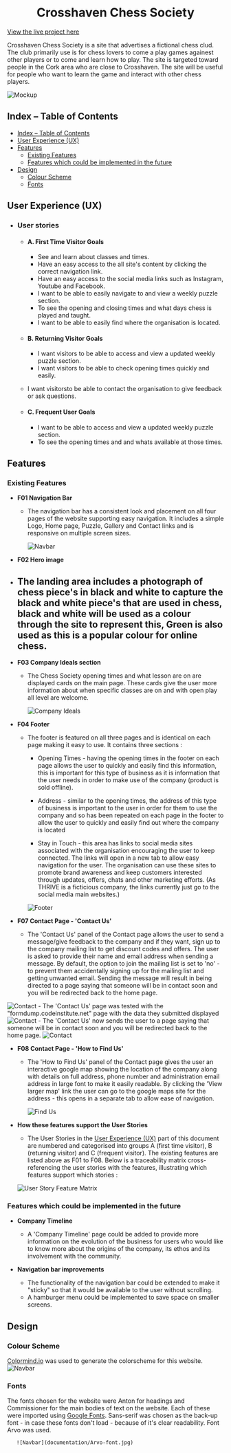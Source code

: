 <h1 align="center">Crosshaven Chess Society</h1>

[View the live project here](https://pdoylec.github.io/Portfolio-1-Project/index.html)

Crosshaven Chess Society is a site that advertises a fictional chess clud. The club primarily use is for chess lovers to come a play games againest other players or to come and learn how to play. The site is targeted toward people in the Cork area who are close to Crosshaven. The site will be useful for people who want to learn the game and interact with other chess players.

![Mockup](doc)

## Index – Table of Contents

- [Index – Table of Contents](#index--table-of-contents)
- [User Experience (UX)](#user-experience-ux)
- [Features](#features)
  - [Existing Features](#existing-features)
  - [Features which could be implemented in the future](#features-which-could-be-implemented-in-the-future)
- [Design](#design)
  - [Colour Scheme](#colour-scheme)
  - [Fonts](#fonts)

## User Experience (UX)

-   ### User stories

    -   #### A. First Time Visitor Goals

        - See  and learn about classes and times.
        - Have an easy access to the all site's content by clicking the correct navigation link.
        - Have an easy access to the social media links such as Instagram, Youtube and Facebook.
        - I want to be able to easily navigate to and view a weekly puzzle section.
        - To see the opening and closing times and what days chess is played and taught.
        - I want to be able to easily find where the organisation is located.
        
  

    -   #### B. Returning Visitor Goals

        - I want visitors to be able to access and view a updated weekly puzzle section.
        - I want visitors to be able to check opening times quickly and easily.
    - I want visitorsto be able to contact the organisation to give feedback or ask questions.

    -   #### C. Frequent User Goals
         - I want to be able to access and view a updated weekly puzzle section.
         - To see the opening times and and whats available at those times.
     

## Features

### Existing Features

-   __F01 Navigation Bar__

    - The navigation bar has a consistent look and placement on all four pages of the website supporting easy navigation.  It includes a simple Logo, Home page, Puzzle, Gallery and Contact links and is responsive on multiple screen sizes.

      ![Navbar](documentation/nav-bar.jpg)
    

-   __F02 Hero image__

- The landing area includes a photograph of chess piece's in black and white to capture the black and white piece's that are used in chess, black and white will be used as a colour through the site to represent this, Green is also used as this is a popular colour for online chess. 
    - 

- __F03 Company Ideals section__

    - The Chess Society opening times and what lesson are on are displayed cards on the main page.  These cards give the user more information about when specific classes are on and with open play all level are welcome.
    
      ![Company Ideals](documentation/supp-images/f04-company-ideals.png)

- __F04 Footer__

    - The footer is featured on all three pages and is identical on each page making it easy to use.  It contains three sections :

        - Opening Times - having the opening times in the footer on each page allows the user to quickly and easily find this information, this is important for this type of business as it is information that the user needs in order to make use of the company (product is sold offline).

        - Address - similar to the opening times, the address of this type of business is important to the user in order for them to use the company and so has been repeated on each page in the footer to allow the user to quickly and easily find out where the company is located 

        - Stay in Touch - this area has links to social media sites associated with the organisation encouraging the user to keep connected.  The links will open in a new tab to allow easy navigation for the user. The organisation can use these sites to promote brand awareness and keep customers interested through updates, offers, chats and other marketing efforts. (As THRIVE is a ficticious company, the links currently just go to the social media main websites.)

      ![Footer](documentation/supp-images/f05-footer.png)


- __F07 Contact Page - 'Contact Us'__

    - The 'Contact Us' panel of the Contact page allows the user to send a message/give feedback to the company and if they want, sign up to the company mailing list to get discount codes and offers.  The user is asked to provide their name and email address when sending a message. By default, the option to join the mailing list is set to 'no' - to prevent them accidentally signing up for the mailing list and getting unwanted email. Sending the message will result in being directed to a page saying that someone will be in contact soon and you will be redirected back to the home page.

![Contact](documentation/contact-page.jpg)
    - The 'Contact Us' page was tested with the "formdump.codeinstitute.net" page with the data they submitted displayed
![Contact](documentation/CI-test-page.jpg)
    - The 'Contact Us' now sends the user to a page saying that someone will be in contact soon and you will be redirected back to the home page.
![Contact](documentation/redirection-page.jpg)


- __F08 Contact Page - 'How to Find Us'__

    - The 'How to Find Us' panel of the Contact page gives the user an interactive google map showing the location of the company along with details on full address, phone number and administration email address in large font to make it easily readable.  By clicking the 'View larger map' link the user can go to the google maps site for the address - this opens in a separate tab to allow ease of navigation.

      ![Find Us](documentation/find-us.jpg)


- __How these features support the User Stories__

    - The User Stories in the [User Experience (UX)](#user-experience-ux) part of this document are numbered and categorised into groups A (first time visitor), B (returning visitor) and C (frequent visitor).  The existing features are listed above as F01 to F08.  Below is a traceability matrix cross-referencing the user stories with the features, illustrating which features support which stories :

    ![User Story Feature Matrix](documentation/supp-images/us-feat-matrix.png)

### Features which could be implemented in the future

- __Company Timeline__
    - A 'Company Timeline' page could be added to provide more information on the evolution of the business for users who would like to know more about the origins of the company, its ethos and its involvement with the community.

- __Navigation bar improvements__
    - The functionality of the navigation bar could be extended to make it "sticky" so that it would be available to the user without scrolling.
    - A hamburger menu could be implemented to save space on smaller screens.

## Design

### Colour Scheme
[Colormind.io](http://colormind.io/) was used to generate the colorscheme for this website.
 ![Navbar](documentation/color-pal.jpg)

 ### Fonts
The fonts chosen for the website were Anton for headings and Commissioner for the main bodies of text on the website. Each of these were imported using [Google Fonts](https://fonts.google.com/). Sans-serif was chosen as the back-up font - in case these fonts don't load - because of it's clear readability. Font Arvo was used. 
 
       ![Navbar](documentation/Arvo-font.jpg)

